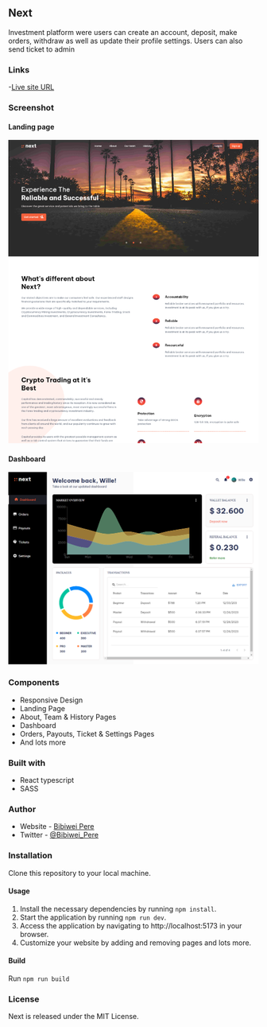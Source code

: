 ## Next

Investment platform were users can create an account, deposit, make orders, withdraw as well as update their profile settings. Users can also send ticket to admin

### Links

-[Live site URL](https://next2-0.vercel.app)

### Screenshot
#### Landing page
<img src="/public/preview1.png" />

#### Dashboard
<img src="/public/preview.png" />

### Components

- Responsive Design
- Landing Page
- About, Team & History Pages
- Dashboard
- Orders, Payouts, Ticket & Settings Pages
- And lots more

### Built with

- React typescript
- SASS

### Author

- Website - [Bibiwei Pere](https://perebibiwei.netlify.app)
- Twitter - [@Bibiwei_Pere](https://www.twitter.com/Bibiwei_Pere)

### Installation
Clone this repository to your local machine.
#### Usage
1. Install the necessary dependencies by running `npm install`.  
2. Start the application by running `npm run dev`.  
3. Access the application by navigating to http://localhost:5173 in your browser.
4. Customize your website by adding and removing pages and lots more.
#### Build
Run `npm run build`

### License

Next is released under the MIT License.
